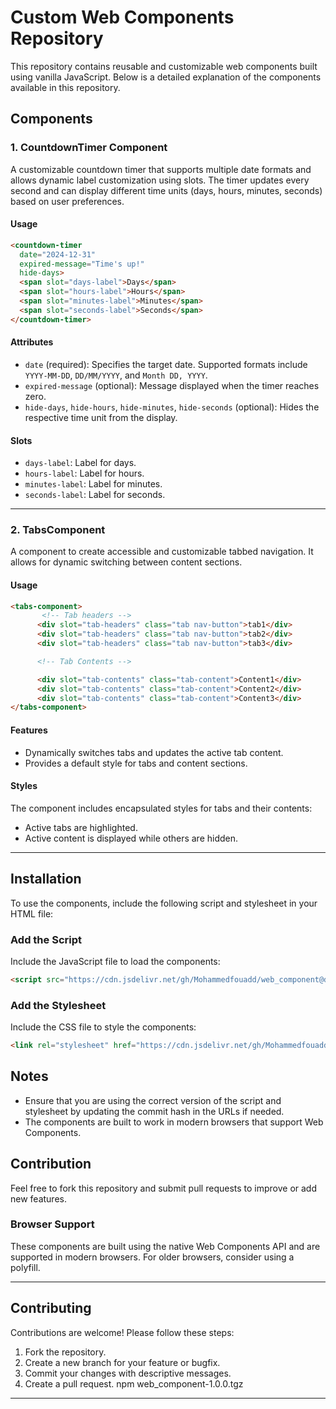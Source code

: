 # Custom Web Components Repository

This repository contains reusable and customizable web components built using vanilla JavaScript. Below is a detailed explanation of the components available in this repository.

## Components

### 1. CountdownTimer Component
A customizable countdown timer that supports multiple date formats and allows dynamic label customization using slots. The timer updates every second and can display different time units (days, hours, minutes, seconds) based on user preferences.

#### **Usage**
```html
<countdown-timer
  date="2024-12-31"
  expired-message="Time's up!"
  hide-days>
  <span slot="days-label">Days</span>
  <span slot="hours-label">Hours</span>
  <span slot="minutes-label">Minutes</span>
  <span slot="seconds-label">Seconds</span>
</countdown-timer>
```

#### **Attributes**
- `date` (required): Specifies the target date. Supported formats include `YYYY-MM-DD`, `DD/MM/YYYY`, and `Month DD, YYYY`.
- `expired-message` (optional): Message displayed when the timer reaches zero.
- `hide-days`, `hide-hours`, `hide-minutes`, `hide-seconds` (optional): Hides the respective time unit from the display.

#### **Slots**
- `days-label`: Label for days.
- `hours-label`: Label for hours.
- `minutes-label`: Label for minutes.
- `seconds-label`: Label for seconds.

---

### 2. TabsComponent
A component to create accessible and customizable tabbed navigation. It allows for dynamic switching between content sections.

#### **Usage**
```html
<tabs-component>
       <!-- Tab headers -->
      <div slot="tab-headers" class="tab nav-button">tab1</div>
      <div slot="tab-headers" class="tab nav-button">tab2</div>
      <div slot="tab-headers" class="tab nav-button">tab3</div>

      <!-- Tab Contents -->

      <div slot="tab-contents" class="tab-content">Content1</div>
      <div slot="tab-contents" class="tab-content">Content2</div>
      <div slot="tab-contents" class="tab-content">Content3</div>
</tabs-component>
```

#### **Features**
- Dynamically switches tabs and updates the active tab content.
- Provides a default style for tabs and content sections.

#### **Styles**
The component includes encapsulated styles for tabs and their contents:
- Active tabs are highlighted.
- Active content is displayed while others are hidden.

---


## Installation

To use the components, include the following script and stylesheet in your HTML file:

### Add the Script
Include the JavaScript file to load the components:

```html
<script src="https://cdn.jsdelivr.net/gh/Mohammedfouadd/web_component@d856bb50109c28cc888a1ec6e6dbb497c3001771/master.js"></script>
```

### Add the Stylesheet
Include the CSS file to style the components:

```html
<link rel="stylesheet" href="https://cdn.jsdelivr.net/gh/Mohammedfouadd/web_component@d856bb50109c28cc888a1ec6e6dbb497c3001771/master.css">
```


## Notes
- Ensure that you are using the correct version of the script and stylesheet by updating the commit hash in the URLs if needed.
- The components are built to work in modern browsers that support Web Components.

## Contribution
Feel free to fork this repository and submit pull requests to improve or add new features.




### **Browser Support**
These components are built using the native Web Components API and are supported in modern browsers. For older browsers, consider using a polyfill.

---

## Contributing
Contributions are welcome! Please follow these steps:
1. Fork the repository.
2. Create a new branch for your feature or bugfix.
3. Commit your changes with descriptive messages.
4. Create a pull request.
npm web_component-1.0.0.tgz 
---

